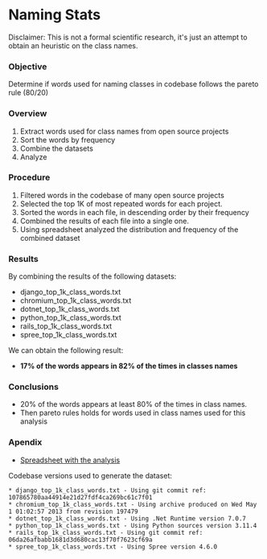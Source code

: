# Naming Stats

Disclaimer: This is not a formal scientific research, it's just an attempt to obtain an heuristic on the class names.

### Objective
Determine if words used for naming classes in codebase follows the pareto rule (80/20)

### Overview
1. Extract words used for class names from open source projects
2. Sort the words by frequency
3. Combine the datasets
4. Analyze

### Procedure
1. Filtered words in the codebase of many open source projects
2. Selected the top 1K of most repeated words for each project.
3. Sorted the words in each file, in descending order by their frequency
4. Combined the results of each file into a single one.
5. Using spreadsheet analyzed the distribution and frequency of the combined dataset

### Results

By combining the results of the following datasets:

* django_top_1k_class_words.txt
* chromium_top_1k_class_words.txt
* dotnet_top_1k_class_words.txt
* python_top_1k_class_words.txt
* rails_top_1k_class_words.txt
* spree_top_1k_class_words.txt

We can obtain the following result:
- **17% of the words appears in 82% of the times in classes names**

### Conclusions

* 20% of the words appears at least 80% of the times in class names.
* Then pareto rules holds for words used in class names used for this analysis

### Apendix

* [Spreadsheet with the analysis](https://docs.google.com/spreadsheets/d/1OC2qfYwB4PP7pPVt4SRM-pHTIodGlRpDAyt-qQpPl-U/edit?usp=sharing)

Codebase versions used to generate the dataset:
```
* django_top_1k_class_words.txt - Using git commit ref: 107865780aa44914e21d27fdf4ca269bc61c7f01
* chromium_top_1k_class_words.txt - Using archive produced on Wed May  1 01:02:57 2013 from revision 197479
* dotnet_top_1k_class_words.txt - Using .Net Runtime version 7.0.7
* python_top_1k_class_words.txt - Using Python sources version 3.11.4
* rails_top_1k_class_words.txt - Using git commit ref: 06da26afbabb1681d3d680cac13f70f7623cf69a
* spree_top_1k_class_words.txt - Using Spree version 4.6.0
```
